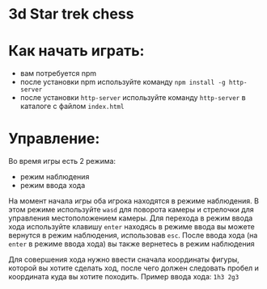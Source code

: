 # 3d Star trek chess 

# Как начать играть:
* вам потребуется npm
* после установки npm используйте команду `npm install -g http-server`
* после установки `http-server` используйте команду `http-server` в каталоге с файлом `index.html`

# Управление:
Во время игры есть 2 режима:
* режим наблюдения
* режим ввода хода

На момент начала игры оба игрока находятся в режиме наблюдения.
В этом режиме используйте `wasd` для поворота камеры и стрелочки для управления местоположением камеры.
Для перехода в режим ввода хода используйте клавишу `enter`
находясь в режиме ввода вы можете вернутся в режим наблюдения, использовав `esc`.
После ввода хода (на `enter` в режиме ввода хода) вы также вернетесь в режим наблюдения

Для совершения хода нужно ввести сначала координаты фигуры, которой вы хотите сделать ход, после чего должен следовать пробел и координата куда вы хотите походить.
Пример ввода хода:
`1h3 2g3`

